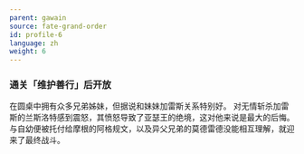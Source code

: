 ```yaml
---
parent: gawain
source: fate-grand-order
id: profile-6
language: zh
weight: 6
---
```


### 通关「维护善行」后开放

在圆桌中拥有众多兄弟姊妹，但据说和妹妹加雷斯关系特别好。
对无情斩杀加雷斯的兰斯洛特感到震怒，其愤怒导致了亚瑟王的绝境，这对他来说是最大的后悔。
与自幼便被托付给摩根的阿格规文，以及异父兄弟的莫德雷德没能相互理解，就迎来了最终战斗。
